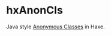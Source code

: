 # hxAnonCls

Java style [Anonymous Classes](http://docs.oracle.com/javase/tutorial/java/javaOO/anonymousclasses.html) in Haxe.